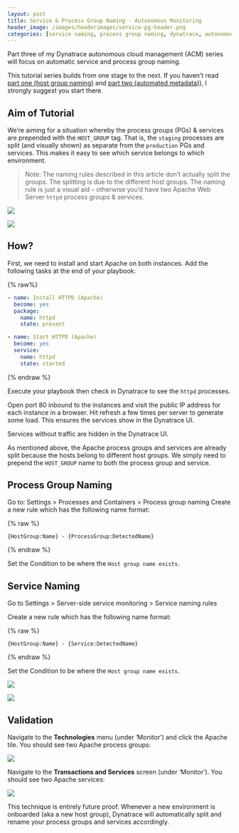 ```yaml
---
layout: post
title: Service & Process Group Naming - Autonomous Monitoring
header_image: /images/headerimages/service-pg-header.png
categories: [service naming, process group naming, dynatrace, autonomous monitoring, acm, automation]
---
```


Part three of my Dynatrace autonomous cloud management (ACM) series will focus on automatic service and process group naming.

This tutorial series builds from one stage to the next. If you haven’t read [part one (host group naming)](/assured-host-groups-autonomous-monitoring) and [part two (automated metadata)](/assured-host-metadata-autonomous-monitoring)), I strongly suggest you start there.

## Aim of Tutorial

We’re aiming for a situation whereby the process groups (PGs) & services are prepended with the `HOST_GROUP` tag. That is, the `staging` processes are split (and visually shown) as separate from the `production` PGs and services. This makes it easy to see which service belongs to which environment.

> Note: The naming rules described in this article don’t actually split the groups. The splitting is due to the different host groups. The naming rule is just a visual aid – otherwise you’d have two Apache Web Server `httpd` process groups & services.

![](/images/postimages/service-pg-1.png)

![](/images/postimages/service-pg-2.png)

## How?

First, we need to install and start Apache on both instances. Add the following tasks at the end of your playbook:

{% raw%}
```yaml
- name: Install HTTPD (Apache)
  become: yes
  package:
    name: httpd
    state: present

- name: Start HTTPD (Apache)
  become: yes
  service:
    name: httpd
    state: started
```
{% endraw %}

Execute your playbook then check in Dynatrace to see the `httpd` processes.

Open port 80 inbound to the instances and visit the public IP address for each instance in a browser. Hit refresh a few times per server to generate some load. This ensures the services show in the Dynatrace UI. 

Services without traffic are hidden in the Dynatrace UI.

As mentioned above, the Apache process groups and services are already split because the hosts belong to different host groups. We simply need to prepend the `HOST_GROUP` name to both the process group and service.

## Process Group Naming

Go to: Settings > Processes and Containers > Process group naming
Create a new rule which has the following name format:

{% raw %}
```
{HostGroup:Name} - {ProcessGroup:DetectedName}
```
{% endraw %}

Set the Condition to be where the `Host group name exists`.

## Service Naming

Go to Settings > Server-side service monitoring > Service naming rules

Create a new rule which has the following name format:

{% raw %}
```
{HostGroup:Name} - {Service:DetectedName}
```
{% endraw %}

Set the Condition to be where the `Host group name exists`.

![](/images/postimages/service-pg-3.png)

![](/images/postimages/service-pg-4.png)

## Validation

Navigate to the **Technologies** menu (under ‘Monitor’) and click the Apache tile. You should see two Apache process groups:

![](/images/postimages/service-pg-5.png)

Navigate to the **Transactions and Services** screen (under ‘Monitor’). You should see two Apache services:

![](/images/postimages/service-pg-6.png)

This technique is entirely future proof. Whenever a new environment is onboarded (aka a new host group), Dynatrace will automatically split and rename your process groups and services accordingly.
